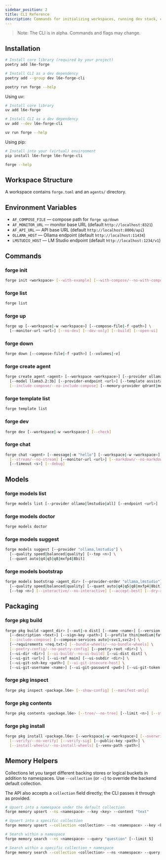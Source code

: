 ```yaml
---
sidebar_position: 2
title: CLI Reference
description: Commands for initializing workspaces, running dev stack, chatting, models, and packaging.
---
```


<!-- Sourced from repo docs/cli.md; trimmed for site formatting -->

> Note: The CLI is in alpha. Commands and flags may change.

## Installation

```bash
# Install core library (required by your project)
poetry add l6e-forge

# Install CLI as a dev dependency
poetry add --group dev l6e-forge-cli

poetry run forge --help
```

Using uv:

```bash
# Install core library
uv add l6e-forge

# Install CLI as a dev dependency
uv add --dev l6e-forge-cli

uv run forge --help
```

Using pip:

```bash
# Install into your (virtual) environment
pip install l6e-forge l6e-forge-cli

forge --help
```

## Workspace Structure

A workspace contains `forge.toml` and an `agents/` directory.

## Environment Variables

- `AF_COMPOSE_FILE` — compose path for `forge up/down`
- `AF_MONITOR_URL` — monitor base URL (default `http://localhost:8321`)
- `AF_API_URL` — API base URL (default `http://localhost:8000/api`)
- `OLLAMA_HOST` — Ollama endpoint (default `http://localhost:11434`)
- `LMSTUDIO_HOST` — LM Studio endpoint (default `http://localhost:1234/v1`)

## Commands

### forge init

```bash
forge init <workspace> [--with-example] [--with-compose/--no-with-compose]
```

### forge list

```bash
forge list
```

### forge up

```bash
forge up [--workspace|-w <workspace>] [--compose-file|-f <path>] \
  [--monitor-url <url>] [--no-dev] [--dev-only] [--build] [--open-ui]
```

### forge down

```bash
forge down [--compose-file|-f <path>] [--volumes|-v]
```

### forge create agent

```bash
forge create agent <agent> [--workspace <workspace>] [--provider ollama] \
  [--model llama3.2:3b] [--provider-endpoint <url>] [--template assistant] \
  [--include-compose/--no-include-compose] [--memory-provider qdrant|memory]
```

### forge template list

```bash
forge template list
```

### forge dev

```bash
forge dev [--workspace|-w <workspace>] [--check]
```

### forge chat

```bash
forge chat <agent> [--message|-m "hello"] [--workspace|-w <workspace>] \
  [--stream/--no-stream] [--monitor-url <url>] [--markdown/--no-markdown] \
  [--timeout <s>] [--debug]
```

## Models

### forge models list

```bash
forge models list [--provider ollama|lmstudio|all] [--endpoint <url>]
```

### forge models doctor

```bash
forge models doctor
```

### forge models suggest

```bash
forge models suggest [--provider "ollama,lmstudio"] \
  [--quality speed|balanced|quality] [--top <n>] \
  [--quant auto|q4|q5|q8|mxfp4|8bit]
```

### forge models bootstrap

```bash
forge models bootstrap <agent_dir> [--provider-order "ollama,lmstudio"] \
  [--quality speed|balanced|quality] [--quant auto|q4|q5|q8|mxfp4|8bit] \
  [--top <n>] [--interactive/--no-interactive] [--accept-best] [--dry-run]
```

## Packaging

### forge pkg build

```bash
forge pkg build <agent_dir> [--out|-o dist] [--name <name>] [--version|-v 0.1.0] \
  [--description <text>] [--sign-key <path>] [--profile thin|medium|fat] \
  [--include-compose] [--compose-services auto|<svc1,svc2>] \
  [--requirements <req.txt>] [--bundle-wheels/--no-bundle-wheels] \
  [--poetry-config/--no-poetry-config] [--poetry-root <dir>] \
  [--ui-dir <dir>] [--ui-build/--no-ui-build] [--ui-dist dist] \
  [--ui-git <url>] [--ui-ref main] [--ui-subdir <dir>] \
  [--ui-git-ssh-key <path>] [--ui-git-insecure-host] \
  [--ui-git-username <name>] [--ui-git-password <pwd>] [--ui-git-token <token>]
```

### forge pkg inspect

```bash
forge pkg inspect <package.l6e> [--show-config] [--manifest-only]
```

### forge pkg contents

```bash
forge pkg contents <package.l6e> [--tree/--no-tree] [--limit <n>] [--stats] [--artifacts]
```

### forge pkg install

```bash
forge pkg install <package.l6e> [--workspace|-w <workspace>] [--overwrite] \
  [--verify/--no-verify] [--verify-sig] [--public-key <path>] \
  [--install-wheels/--no-install-wheels] [--venv-path <path>]
```

## Memory Helpers

Collections let you target different backing stores or logical buckets in addition to namespaces. Use `--collection` (or `-c`) to override the backend default collection.

The API also accepts a `collection` field directly; the CLI passes it through as provided.

```bash
# Upsert into a namespace under the default collection
forge memory upsert --ns <namespace> --key <key> --content "text"

# Upsert into a specific collection
forge memory upsert --collection <collection> --ns <namespace> --key <key> --content "text"

# Search within a namespace
forge memory search --ns <namespace> --query "question" [--limit 5]

# Search within a specific collection + namespace
forge memory search --collection <collection> --ns <namespace> --query "question" [--limit 5]
```


